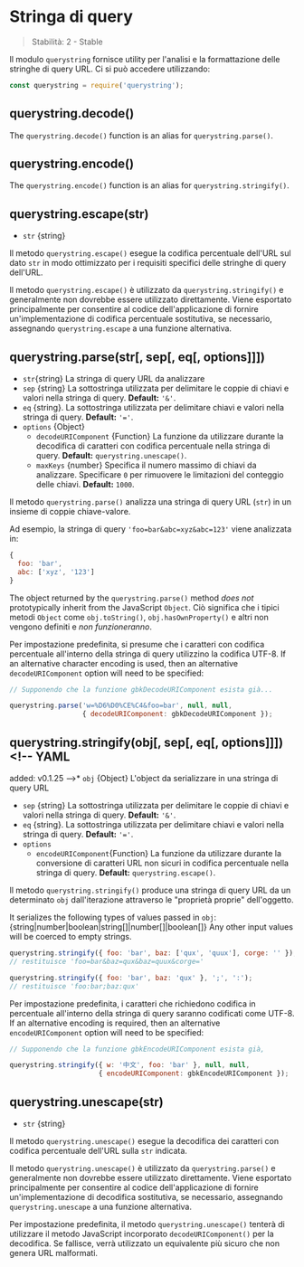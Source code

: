 # Stringa di query

<!--introduced_in=v0.10.0-->

> Stabilità: 2 - Stable

<!--name=querystring-->

Il modulo `querystring` fornisce utility per l'analisi e la formattazione delle stringhe di query URL. Ci si può accedere utilizzando:

```js
const querystring = require('querystring');
```

## querystring.decode()
<!-- YAML
added: v0.1.99
-->

The `querystring.decode()` function is an alias for `querystring.parse()`.

## querystring.encode()
<!-- YAML
added: v0.1.99
-->

The `querystring.encode()` function is an alias for `querystring.stringify()`.

## querystring.escape(str)
<!-- YAML
added: v0.1.25
-->

* `str` {string}

Il metodo `querystring.escape()` esegue la codifica percentuale dell'URL sul dato `str` in modo ottimizzato per i requisiti specifici delle stringhe di query dell'URL.

Il metodo `querystring.escape()` è utilizzato da `querystring.stringify()` e generalmente non dovrebbe essere utilizzato direttamente. Viene esportato principalmente per consentire al codice dell'applicazione di fornire un'implementazione di codifica percentuale sostitutiva, se necessario, assegnando `querystring.escape` a una funzione alternativa.

## querystring.parse(str[, sep[, eq[, options]]])
<!-- YAML
added: v0.1.25
changes:
  - version: v8.0.0
    pr-url: https://github.com/nodejs/node/pull/10967
    description: Multiple empty entries are now parsed correctly (e.g. `&=&=`).
  - version: v6.0.0
    pr-url: https://github.com/nodejs/node/pull/6055
    description: The returned object no longer inherits from `Object.prototype`.
  - version: v6.0.0, v4.2.4
    pr-url: https://github.com/nodejs/node/pull/3807
    description: The `eq` parameter may now have a length of more than `1`.
-->

* `str`{string} La stringa di query URL da analizzare
* `sep` {string} La sottostringa utilizzata per delimitare le coppie di chiavi e valori nella stringa di query. **Default:** `'&'`.
* `eq` {string}. La sottostringa utilizzata per delimitare chiavi e valori nella stringa di query. **Default:** `'='`.
* `options` {Object}
  * `decodeURIComponent` {Function} La funzione da utilizzare durante la decodifica di caratteri con codifica percentuale nella stringa di query. **Default:** `querystring.unescape()`.
  * `maxKeys` {number} Specifica il numero massimo di chiavi da analizzare. Specificare `0` per rimuovere le limitazioni del conteggio delle chiavi. **Default:** `1000`.

Il metodo `querystring.parse()` analizza una stringa di query URL (`str`) in un insieme di coppie chiave-valore.

Ad esempio, la stringa di query `'foo=bar&abc=xyz&abc=123'` viene analizzata in:
```js
{
  foo: 'bar',
  abc: ['xyz', '123']
}
```

The object returned by the `querystring.parse()` method _does not_ prototypically inherit from the JavaScript `Object`. Ciò significa che i tipici metodi `Object` come `obj.toString()`, `obj.hasOwnProperty()` e altri non vengono definiti e *non funzioneranno*.

Per impostazione predefinita, si presume che i caratteri con codifica percentuale all'interno della stringa di query utilizzino la codifica UTF-8. If an alternative character encoding is used, then an alternative `decodeURIComponent` option will need to be specified:

```js
// Supponendo che la funzione gbkDecodeURIComponent esista già...

querystring.parse('w=%D6%D0%CE%C4&foo=bar', null, null,
                  { decodeURIComponent: gbkDecodeURIComponent });
```

## querystring.stringify(obj[, sep[, eq[, options]]])<!-- YAML
added: v0.1.25
-->* `obj` {Object} L'object da serializzare in una stringa di query URL
* `sep` {string} La sottostringa utilizzata per delimitare le coppie di chiavi e valori nella stringa di query. **Default:** `'&'`.
* `eq` {string}. La sottostringa utilizzata per delimitare chiavi e valori nella stringa di query. **Default:** `'='`.
* `options`
  * `encodeURIComponent`{Function} La funzione da utilizzare durante la conversione di caratteri URL non sicuri in codifica percentuale nella stringa di query. **Default:** `querystring.escape()`.

Il metodo `querystring.stringify()` produce una stringa di query URL da un determinato `obj` dall'iterazione attraverso le "proprietà proprie" dell'oggetto.

It serializes the following types of values passed in `obj`:
{string|number|boolean|string[]|number[]|boolean[]}
Any other input values will be coerced to empty strings.

```js
querystring.stringify({ foo: 'bar', baz: ['qux', 'quux'], corge: '' });
// restituisce 'foo=bar&baz=qux&baz=quux&corge='

querystring.stringify({ foo: 'bar', baz: 'qux' }, ';', ':');
// restituisce 'foo:bar;baz:qux'
```

Per impostazione predefinita, i caratteri che richiedono codifica in percentuale all'interno della stringa di query saranno codificati come UTF-8. If an alternative encoding is required, then an alternative `encodeURIComponent` option will need to be specified:

```js
// Supponendo che la funzione gbkEncodeURIComponent esista già,

querystring.stringify({ w: '中文', foo: 'bar' }, null, null,
                      { encodeURIComponent: gbkEncodeURIComponent });
```

## querystring.unescape(str)
<!-- YAML
added: v0.1.25
-->

* `str` {string}

Il metodo `querystring.unescape()` esegue la decodifica dei caratteri con codifica percentuale dell'URL sulla `str` indicata.

Il metodo `querystring.unescape()` è utilizzato da `querystring.parse()` e generalmente non dovrebbe essere utilizzato direttamente. Viene esportato principalmente per consentire al codice dell'applicazione di fornire un'implementazione di decodifica sostitutiva, se necessario, assegnando `querystring.unescape` a una funzione alternativa.

Per impostazione predefinita, il metodo `querystring.unescape()` tenterà di utilizzare il metodo JavaScript incorporato `decodeURIComponent()` per la decodifica. Se fallisce, verrà utilizzato un equivalente più sicuro che non genera URL malformati.
